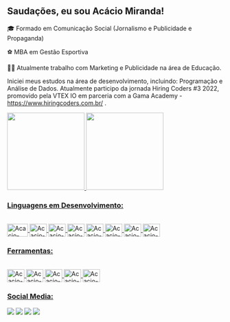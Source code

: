 ## Saudações, eu sou Acácio Miranda!
🎓 Formado em Comunicação Social (Jornalismo e Publicidade e Propaganda)<p>
⚽ MBA em Gestão Esportiva <p>
🧑‍💼 Atualmente trabalho com Marketing e Publicidade na área de Educação.<p>

Iniciei meus estudos na área de desenvolvimento, incluindo: Programação e Análise de Dados. Atualmente participo da jornada Hiring Coders #3 2022, promovido pela VTEX IO em parceria com a Gama Academy - https://www.hiringcoders.com.br/ .<p>

<div>
<a href="https://github.com/acaciomiranda">
<img height="180em" src="https://github-readme-stats.vercel.app/api/top-langs/?username=acaciomiranda&layout=compact&langs_count=7&theme=dracula"/>
<img height="180em" src="https://github-readme-stats.vercel.app/api?username=acaciomiranda&show_icons=true&theme=dracula&include_all_commits=true&count_private=true"/>
</div>
  
  ### Linguagens em Desenvolvimento:
  <div style="display: inline_block"><br>
  <img align="center" alt="Acacio-html" height="30" width="48" src="https://cdn.jsdelivr.net/gh/devicons/devicon/icons/html5/html5-original.svg">
  <img align="center" alt="Acacio-css" height="30" width="40" src="https://cdn.jsdelivr.net/gh/devicons/devicon/icons/css3/css3-original.svg">
  <img align="center" alt="Acacio-mysql" height="30" width="40" src="https://cdn.jsdelivr.net/gh/devicons/devicon/icons/mysql/mysql-plain-wordmark.svg">
  <img align="center" alt="Acacio-py" height="30" width="40" src="https://cdn.jsdelivr.net/gh/devicons/devicon/icons/python/python-original.svg">
  <img align="center" alt="Acacio-js" height="30" width="40" src="https://cdn.jsdelivr.net/gh/devicons/devicon/icons/javascript/javascript-original.svg">
  <img align="center" alt="Acacio-ts" height="30" width="40" src="https://cdn.jsdelivr.net/gh/devicons/devicon/icons/typescript/typescript-original.svg">
  <img align="center" alt="Acacio-nodejs" height="30" width="40" src="https://cdn.jsdelivr.net/gh/devicons/devicon/icons/nodejs/nodejs-original-wordmark.svg">
  <img align="center" alt="Acacio-git" height="30" width="40" src="https://cdn.jsdelivr.net/gh/devicons/devicon/icons/git/git-original.svg">
</div>
  
  ### Ferramentas:
  <div style="display: inline_block"><br>
  <img align="center" alt="Acacio-psd" height="30" width="40" src="https://cdn.jsdelivr.net/gh/devicons/devicon/icons/photoshop/photoshop-plain.svg">
  <img align="center" alt="Acacio-ai" height="30" width="40" src="https://cdn.jsdelivr.net/gh/devicons/devicon/icons/illustrator/illustrator-plain.svg">
  <img align="center" alt="Acacio-pr" height="30" width="40" src="https://cdn.jsdelivr.net/gh/devicons/devicon/icons/premierepro/premierepro-original.svg">
  <img align="center" alt="Acacio-ae" height="30" width="40" src="https://cdn.jsdelivr.net/gh/devicons/devicon/icons/aftereffects/aftereffects-original.svg">
  <img align="center" alt="Acacio-canva" height="30" width="40" src="https://cdn.jsdelivr.net/gh/devicons/devicon/icons/canva/canva-original.svg">
</div>
  
  
  ### Social Media:
  <div>
  <a href="https://www.linkedin.com/in/acaciomiranda/" target="_blank"><img src="https://img.shields.io/badge/-LinkedIn-%230077B5?style=for-the-badge&logo=linkedin&logoColor=white" target="_blank"></a>
  <a href = "mailto:sr.acaciomiranda@gmail.com"><img src="https://img.shields.io/badge/-Gmail-%23333?style=for-the-badge&logo=gmail&logoColor=white" target="_blank"></a>
  <a href="https://www.instagram.com/acaciomiranda90/" target="_blank"><img src="https://img.shields.io/badge/-Instagram-%23E4405F?style=for-the-badge&logo=instagram&logoColor=white" target="_blank"></a>
 	<a href="https://discord.com/channels/@acaciomiranda0878" target="_blank"><img src="https://img.shields.io/badge/Discord-7289DA?style=for-the-badge&logo=discord&logoColor=white" target="_blank"></a> 
 
 
  </div>
  
